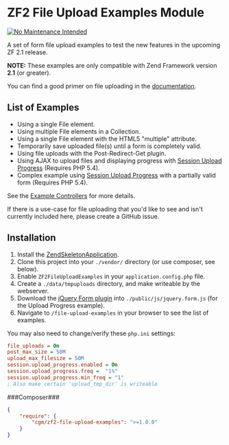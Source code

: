 ZF2 File Upload Examples Module
===============================

[![No Maintenance Intended](http://unmaintained.tech/badge.svg)](http://unmaintained.tech/)

A set of form file upload examples to test the new features in the upcoming ZF 2.1 release.

**NOTE:** These examples are only compatible with Zend Framework version **2.1** (or greater).

You can find a good primer on file uploading in the
[documentation](http://framework.zend.com/manual/2.1/en/modules/zend.form.file-upload.html).


List of Examples
----------------

* Using a single File element.
* Using multiple File elements in a Collection.
* Using a single File element with the HTML5 "multiple" attribute.
* Temporarily save uploaded file(s) until a form is completely valid.
* Using file uploads with the Post-Redirect-Get plugin.
* Using AJAX to upload files and displaying progress with [Session Upload Progress](http://www.php.net/manual/en/session.upload-progress.php) (Requires PHP 5.4).
* Complex example using [Session Upload Progress](http://www.php.net/manual/en/session.upload-progress.php) with a partially valid form (Requires PHP 5.4).

See the [Example Controllers](https://github.com/cgmartin/ZF2FileUploadExamples/tree/master/src/ZF2FileUploadExamples/Controller) for more details.

If there is a use-case for file uploading that you'd like to see and isn't currently included here,
please create a GitHub issue.


Installation
------------

1. Install the [ZendSkeletonApplication](https://github.com/zendframework/ZendSkeletonApplication).
2. Clone this project into your `./vendor/` directory (or use composer, see below).
3. Enable `ZF2FileUploadExamples` in your `application.config.php` file.
4. Create a `./data/tmpuploads` directory, and make writeable by the webserver.
5. Download the [jQuery Form plugin](https://github.com/malsup/form) into
   `./public/js/jquery.form.js` (for the Upload Progress example).
6. Navigate to `/file-upload-examples` in your browser to see the list of examples.

You may also need to change/verify these `php.ini` settings:
```ini
file_uploads = On
post_max_size = 50M
upload_max_filesize = 50M
session.upload_progress.enabled = On
session.upload_progress.freq =  "1%"
session.upload_progress.min_freq = "1"
; Also make certain 'upload_tmp_dir' is writeable
```

###Composer###

```json
{
    "require": {
        "cgm/zf2-file-upload-examples": ">=1.0.0"
    }
}
```

